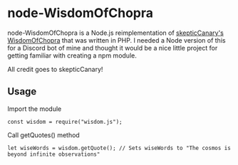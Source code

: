 # node-WisdomOfChopra

node-WisdomOfChopra is a Node.js reimplementation of [skepticCanary's WisdomOfChopra](https://github.com/skepticCanary/WisdomOfChopra) that was written in PHP. I needed a Node version of this for a Discord bot of mine and thought it would be a nice little project for getting familiar with creating a npm module.

All credit goes to skepticCanary!

## Usage
Import the module

    const wisdom = require("wisdom.js");
    
Call getQuotes() method

    let wiseWords = wisdom.getQuote(); // Sets wiseWords to "The cosmos is beyond infinite observations"
